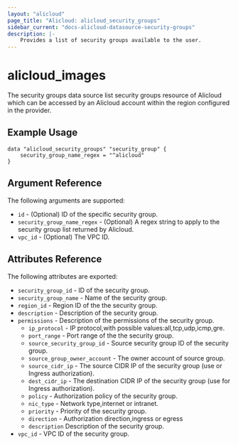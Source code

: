 ```yaml
---
layout: "alicloud"
page_title: "Alicloud: alicloud_security_groups"
sidebar_current: "docs-alicloud-datasource-security-groups"
description: |-
    Provides a list of security groups available to the user.
---
```


# alicloud\_images

The security groups data source list security groups resource of Alicloud  which can be accessed by an Alicloud account within the region configured in the provider.

## Example Usage

```
data "alicloud_security_groups" "security_group" {
    security_group_name_regex = "^alicloud"
}

```

## Argument Reference

The following arguments are supported:

* `id` - (Optional) ID of the specific security group. 
* `security_group_name_regex` - (Optional) A regex string to apply to the security group list returned by Alicloud. 
* `vpc_id` - (Optional) The VPC ID.

## Attributes Reference

The following attributes are exported:

* `security_group_id` - ID of the security group.
* `security_group_name` - Name of the security group.
* `region_id` - Region ID of the the security group.
* `description` - Description of the security group.
* `permissions` - Description of the permissions of the security group.
  * `ip_protocol` - IP protocol,with possible values:all,tcp,udp,icmp,gre.
  * `port_range` - Port range of the the security group.
  * `source_security_group_id` -  Source security group ID of the security group.
  * `source_group_owner_account` - The owner account of source group.
  * `source_cidr_ip` - The source CIDR IP of the security group (use or Ingress authorization).
  * `dest_cidr_ip` - The destination CIDR IP of the security group (use for Ingress authorization).
  * `policy` - Authorization policy of the security group.
  * `nic_type` - Network type,internet or intranet.
  * `priority` - Priority of the security group.
  * `direction` - Authorization direction,ingress or egress
  * `description` Description of the security group.
* `vpc_id` - VPC ID of the security group.